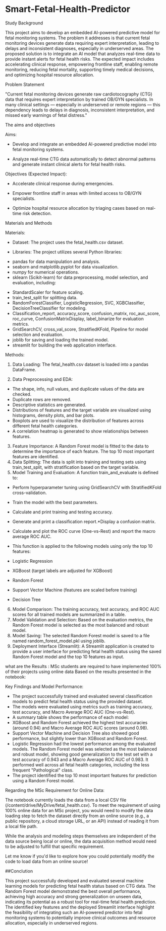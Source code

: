 # Smart-Fetal-Health-Predictor

Study Background

This project aims to develop an embedded AI-powered predictive model for fetal monitoring systems. The problem it addresses is that current fetal monitoring devices generate data requiring expert interpretation, leading to delays and inconsistent diagnoses, especially in underserved areas. The proposed solution is to integrate an AI model that analyzes real-time data to provide instant alerts for fetal health risks. The expected impact includes accelerating clinical response, empowering frontline staff, enabling remote monitoring, reducing fetal mortality, supporting timely medical decisions, and optimizing hospital resource allocation.


Problem Statement

"Current fetal monitoring devices generate raw cardiotocography (CTG) data that requires expert interpretation by trained OB/GYN specialists. In many clinical settings — especially in underserved or remote regions — this dependency leads to delays in diagnosis, inconsistent interpretation, and missed early warnings of fetal distress."


The aims and objectives

Aims:

* Develop and integrate an embedded AI-powered predictive model into fetal monitoring systems.

* Analyze real-time CTG data automatically to detect abnormal patterns and generate instant clinical alerts for fetal health risks.

Objectives (Expected Impact):

* Accelerate clinical response during emergencies.

* Empower frontline staff in areas with limited access to OB/GYN specialists.

* Optimize hospital resource allocation by triaging cases based on real-time risk detection.

Materials and Methods

Materials:

 * Dataset: The project uses the fetal_health.csv dataset.

 * Libraries: The project utilizes several Python libraries:
  - pandas for data manipulation and analysis.
  - seaborn and matplotlib.pyplot for data visualization.
  - numpy for numerical operations.
  - sklearn (Scikit-learn) for data preprocessing, model selection, and evaluation, including:
  * StandardScaler for feature scaling.
  * train_test_split for splitting data.
  * RandomForestClassifier,     LogisticRegression, SVC, XGBClassifier, DecisionTreeClassifier for modeling.
  * Classification_report, accuracy_score, confusion_matrix, roc_auc_score, roc_curve, ConfusionMatrixDisplay, label_binarize for evaluation metrics.
  * GridSearchCV, cross_val_score, StratifiedKFold, Pipeline for model selection and evaluation.
* joblib for saving and loading the trained model.
* streamlit for building the web application interface.

Methods:

1. Data Loading: The fetal_health.csv dataset is loaded into a pandas DataFrame.

2. Data Preprocessing and EDA:

* The shape, info, null values, and duplicate values of the data are checked.
* Duplicate rows are removed.
* Descriptive statistics are generated.
* Distributions of features and the target variable are visualized using histograms, density plots, and bar plots.
* Boxplots are used to visualize the distribution of features across different fetal health categories.
* A correlation heatmap is generated to show relationships between features.
3. Feature Importance: A Random Forest model is fitted to the data to determine the importance of each feature. The top 10 most important features are identified.
4. Data Splitting: The data is split into training and testing sets using train_test_split, with stratification based on the target variable.
5. Model Training and Evaluation: A function train_and_evaluate is defined to:
* Perform hyperparameter tuning using GridSearchCV with StratifiedKFold cross-validation.
* Train the model with the best parameters.
* Calculate and print training and testing accuracy.
* Generate and print a classification report.*Display a confusion matrix.
* Calculate and plot the ROC curve (One-vs-Rest) and report the macro average ROC AUC.
* This function is applied to the following models using only the top 10 features:

 * Logistic Regression
 * XGBoost (target labels are adjusted for XGBoost)
 * Random Forest
 * Support Vector Machine (features are scaled before training)
 * Decision Tree

6. Model Comparison: The training accuracy, test accuracy, and ROC AUC scores for all trained models are summarized in a table.
7. Model Validation and Selection: Based on the evaluation metrics, the Random Forest model is selected as the most balanced and robust model.
8. Model Saving: The selected Random Forest model is saved to a file named random_forest_model.pkl using joblib.
9. Deployment Interface (Streamlit): A Streamlit application is created to provide a user interface for predicting fetal health status using the saved Random Forest model and the top 10 features as input.

what are the Results : MSc students are required to have implemented 100% of their projects using online data
Based on the results presented in the notebook:

Key Findings and Model Performance:

* The project successfully trained and evaluated several classification models to predict fetal health status using the provided dataset.
* The models were evaluated using metrics such as training accuracy, test accuracy, and Macro Average ROC AUC (One-vs-Rest).
* A summary table shows the performance of each model:
 * XGBoost and Random Forest achieved the highest test accuracies (around 0.94) and Macro Average ROC AUC scores (around 0.98).
 * Support Vector Machine and Decision Tree also showed good performance, but slightly lower than XGBoost and Random Forest.
 * Logistic Regression had the lowest performance among the evaluated models.
The Random Forest model was selected as the most balanced and robust model, showing good generalization to the test set with a test accuracy of 0.943 and a Macro Average ROC AUC of 0.983. It performed well across all fetal health categories, including the less frequent "Pathological" class.
 * The project identified the top 10 most important features for prediction using a Random Forest model.

Regarding the MSc Requirement for Online Data:

The notebook currently loads the data from a local CSV file (/content/drive/MyDrive/fetal_health.csv). To meet the requirement of using 100% online data for an MSc project, you would need to modify the data loading step to fetch the dataset directly from an online source (e.g., a public repository, a cloud storage URL, or an API) instead of reading it from a local file path.

While the analysis and modeling steps themselves are independent of the data source being local or online, the data acquisition method would need to be adjusted to fulfill that specific requirement.

Let me know if you'd like to explore how you could potentially modify the code to load data from an online source!


##Conclution

This project successfully developed and evaluated several machine learning models for predicting fetal health status based on CTG data. The Random Forest model demonstrated the best overall performance, achieving high accuracy and strong generalization on unseen data, indicating its potential as a robust tool for real-time fetal health prediction. The identified key features and the deployed Streamlit interface highlight the feasibility of integrating such an AI-powered predictor into fetal monitoring systems to potentially improve clinical outcomes and resource allocation, especially in underserved regions.

